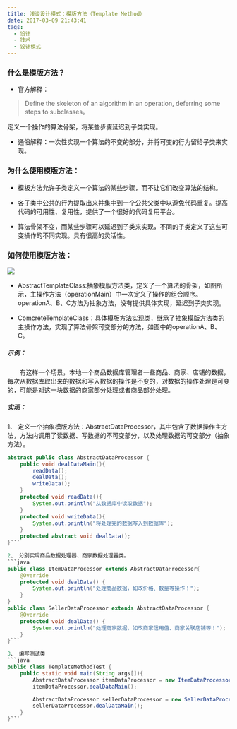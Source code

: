 ```yaml
---
title: 浅谈设计模式：模版方法（Template Method）
date: 2017-03-09 21:43:41
tags:
  - 设计
  - 技术
  - 设计模式
---
```


### 什么是模版方法？
- 官方解释：
> Define the skeleton of an algorithm in an operation, deferring some steps to subclasses。
>
定义一个操作的算法骨架，将某些步骤延迟到子类实现。

- 通俗解释：一次性实现一个算法的不变的部分，并将可变的行为留给子类来实现。

<!-- more -->
### 为什么使用模版方法：

- 模板方法允许子类定义一个算法的某些步骤，而不让它们改变算法的结构。

- 各子类中公共的行为提取出来并集中到一个公共父类中以避免代码重复。提高代码的可用性、复用性，提供了一个很好的代码复用平台。

- 算法骨架不变，而某些步骤可以延迟到子类来实现，不同的子类定义了这些可变操作的不同实现。具有很高的灵活性。

### 如何使用模版方法：

![](/img/template-method.png)

- AbstractTemplateClass:抽象模版方法类，定义了一个算法的骨架，如图所示，主操作方法（operationMain）中一次定义了操作的组合顺序。operationA、B、C方法为抽象方法，没有提供具体实现，延迟到子类实现。

- ComcreteTemplateClass：具体模版方法实现类，继承了抽象模版方法类的主操作方法，实现了算法骨架可变部分的方法，如图中的operationA、B、C。

##### 示例：
　　有这样一个场景，本地一个商品数据库管理者一些商品、商家、店铺的数据，每次从数据库取出来的数据和写入数据的操作是不变的，对数据的操作处理是可变的，可能是对这一块数据的商家部分处理或者商品部分处理。

##### 实现：

1、 定义一个抽象模版方法：AbstractDataProcessor，其中包含了数据操作主方法，方法内调用了读数据、写数据的不可变部分，以及处理数据的可变部分（抽象方法）。
```java
abstract public class AbstractDataProcessor {
    public void dealDataMain(){
        readData();
        dealData();
        writeData();
    }
    protected void readData(){
        System.out.println("从数据库中读取数据");
    }
    protected void writeData(){
        System.out.println("将处理完的数据写入到数据库");
    }
    protected abstract void dealData();
}```

2、 分别实现商品数据处理器、商家数据处理器类。
```java
public class ItemDataProcessor extends AbstractDataProcessor{
    @Override
    protected void dealData() {
        System.out.println("处理商品数据，如改价格、数量等操作！");
    }
}
public class SellerDataProcessor extends AbstractDataProcessor {
    @Override
    protected void dealData() {
        System.out.println("处理商家数据，如改商家信用值、商家关联店铺等！");
    }
}```

3、 编写测试类
```java
public class TemplateMethodTest {
    public static void main(String args[]){
        AbstractDataProcessor itemDataProcessor = new ItemDataProcessor();
        itemDataProcessor.dealDataMain();

        AbstractDataProcessor sellerDataProcessor = new SellerDataProcessor();
        sellerDataProcessor.dealDataMain();
    }
}```
